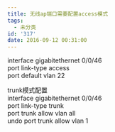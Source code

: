 ```yaml
---
title: 无线ap端口需要配置access模式
tags:
  - 未分类
id: '317'
date: 2016-09-12 00:31:00
---
```


interface gigabitethernet 0/0/46  
port link-type access  
port default vlan 22  
  
  
  
  
  
trunk模式配置  
interface gigabitethernet 0/0/46  
port link-type trunk  
port trunk allow vlan all  
undo port trunk allow vlan 1